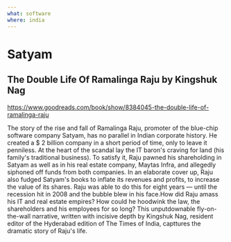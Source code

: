 ```yaml
---
what: software
where: india
---
```


# Satyam

## The Double Life Of Ramalinga Raju by Kingshuk Nag

<https://www.goodreads.com/book/show/8384045-the-double-life-of-ramalinga-raju>

The story of the rise and fall of Ramalinga Raju, promoter of the blue-chip software company Satyam, has no parallel in Indian corporate history. He created a $ 2 billion company in a short period of time, only to leave it penniless. At the heart of the scandal lay the IT baron's craving for land (his family's traditional business). To satisfy it, Raju pawned his shareholding in Satyam as well as in his real estate company, Maytas Infra, and allegedly siphoned off funds from both companies. In an elaborate cover up, Raju also fudged Satyam's books to inflate its revenues and profits, to increase the value of its shares. Raju was able to do this for eight years — until the recession hit in 2008 and the bubble blew in his face.How did Raju amass his IT and real estate empires? How could he hoodwink the law, the shareholders and his employees for so long? This unputdownable fly-on-the-wall narrative, written with incisive depth by Kingshuk Nag, resident editor of the Hyderabad edition of The Times of India, capttures the dramatic story of Raju's life.
